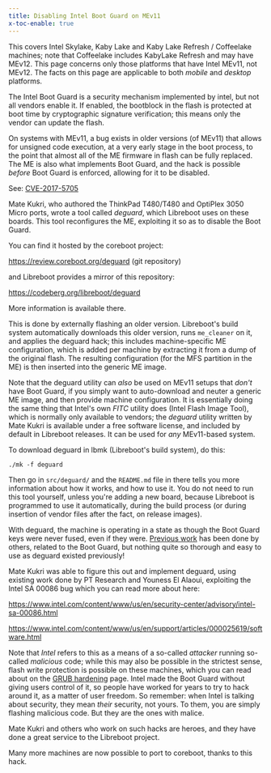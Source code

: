 ```yaml
---
title: Disabling Intel Boot Guard on MEv11
x-toc-enable: true
---
```


This covers Intel Skylake, Kaby Lake and Kaby Lake Refresh / Coffeelake
machines; note that Coffeelake includes KabyLake Refresh and may have MEv12.
This page concerns only those platforms that have Intel MEv11, not MEv12. The
facts on this page are applicable to both *mobile* and *desktop* platforms.

The Intel Boot Guard is a security mechanism implemented by intel, but not all
vendors enable it. If enabled, the bootblock in the flash is protected at boot
time by cryptographic signature verification; this means only the vendor can
update the flash.

On systems with MEv11, a bug exists in older versions (of MEv11) that allows
for unsigned code execution, at a very early stage in the boot process, to the
point that almost all of the ME firmware in flash can be fully replaced. The
ME is also what implements Boot Guard, and the hack is possible *before* Boot
Guard is enforced, allowing for it to be disabled.

See: [CVE-2017-5705](https://www.intel.com/content/www/us/en/security-center/advisory/intel-sa-00086.html)

Mate Kukri, who authored the ThinkPad T480/T480 and OptiPlex 3050 Micro ports,
wrote a tool called *deguard*, which Libreboot uses on these boards. This tool
reconfigures the ME, exploiting it so as to disable the Boot Guard.

You can find it hosted by the coreboot project:

<https://review.coreboot.org/deguard> (git repository)

and Libreboot provides a mirror of this repository:

<https://codeberg.org/libreboot/deguard>

More information is available there.

This is done by externally flashing an older version. Libreboot's build system
automatically downloads this older version, runs `me_cleaner` on it, and applies
the deguard hack; this includes machine-specific ME configuration, which is
added per machine by extracting it from a dump of the original flash. The
resulting configuration (for the MFS partition in the ME) is then inserted into
the generic ME image.

Note that the deguard utility can *also* be used on MEv11 setups that *don't*
have Boot Guard, if you simply want to auto-download and neuter a generic ME
image, and then provide machine configuration. It is essentially doing the same
thing that Intel's own *FITC* utility does (Intel Flash Image Tool), which is
normally only available to vendors; the *deguard* utility written by Mate Kukri
is available under a free software license, and included by default in Libreboot
releases. It can be used for *any* MEv11-based system.

To download deguard in lbmk (Libreboot's build system), do this:

	./mk -f deguard

Then go in `src/deguard/` and the `README.md` file in there tells you more
information about how it works, and how to use it. You do not need to run
this tool yourself, unless you're adding a new board, because Libreboot is
programmed to use it automatically, during the build process (or during
insertion of vendor files after the fact, on release images).

With deguard, the machine is operating in a state as though the Boot Guard keys
were never fused, even if they were. [Previous work](https://trmm.net/TOCTOU/)
has been done by others, related to the Boot Guard, but nothing quite so
thorough and easy to use as deguard existed previously!

Mate Kukri was able to figure this out and implement deguard, using existing
work done by PT Research and Youness El Alaoui, exploiting the Intel SA 00086
bug which you can read more about here:

<https://www.intel.com/content/www/us/en/security-center/advisory/intel-sa-00086.html>

<https://www.intel.com/content/www/us/en/support/articles/000025619/software.html>

Note that *Intel* refers to this as a means of a so-called *attacker* running
so-called *malicious* code; while this may also be possible in the strictest
sense, flash write protection is possible on these machines, which you can
read about on the [GRUB hardening](../linux/grub_hardening) page. Intel made
the Boot Guard without giving users control of it, so people have worked for
years to try to hack around it, as a matter of user freedom. So remember: when
Intel is talking about security, they mean *their* security, not yours. To them,
you are simply flashing malicious code. But they are the ones with malice.

Mate Kukri and others who work on such hacks are heroes, and they have done a
great service to the Libreboot project.

Many more machines are now possible to port to coreboot, thanks to this hack.
